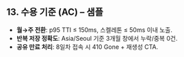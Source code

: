 ## 13. 수용 기준 (AC) – 샘플

- **월→주 전환**: p95 TTI ≤ 150ms, 스켈레톤 ≤ 50ms 이내 노출.
- **반복 저장 정확도**: Asia/Seoul 기준 3개월 창에서 누락/중복 0건.
- **공유 만료 처리**: 8일차 접속 시 410 Gone + 재생성 CTA.
